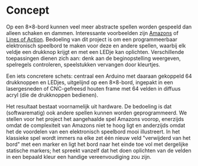 # Concept

Op een 8×8-bord kunnen veel meer abstracte spellen worden gespeeld dan alleen schaken en dammen. Interessante voorbeelden zijn [Amazons](https://en.wikipedia.org/wiki/Game_of_the_Amazons) of [Lines of Action](https://en.wikipedia.org/wiki/Lines_of_Action). Bedoeling van dit project is om een programmeerbaar elektronisch speelbord te maken voor deze en andere spellen, waarbij elk veldje een drukknop krijgt en met een LEDje kan oplichten. Verschillende toepassingen dienen zich aan: denk aan de beginopstelling weergeven, spelregels controleren, speelstukken vervangen door kleurtjes.

Een iets concretere schets: centraal een Arduino met daaraan gekoppeld 64 drukknoppen en LEDjes, uitgelijnd op een 8×8-bord, ingepakt in een lasergesneden of CNC-gefreesd houten frame met 64 velden in diffuus acryl (die de drukknoppen bedienen).

Het resultaat bestaat voornamelijk uit hardware. De bedoeling is dat (softwarematig) ook andere spellen kunnen worden geprogrammeerd. We stellen voor het project het aangehaalde spel Amazons voorop, enerzijds omdat de complexiteit van Amazons niet te hoog ligt en anderzijds omdat het de voordelen van een elektronisch speelbord mooi illustreert. In het klassieke spel wordt immers na elke zet één nieuw veld "verwijderd van het bord" met een marker en ligt het bord naar het einde toe vol met dergelijke statische markers; het spreekt vanzelf dat het doen oplichten van de velden in een bepaald kleur een handige vereenvoudiging zou zijn.
